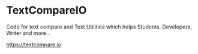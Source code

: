 # TextCompareIO
Code for text compare and Text Utilities which helps Students, Developers, Writer and more...

https://textcompare.io
